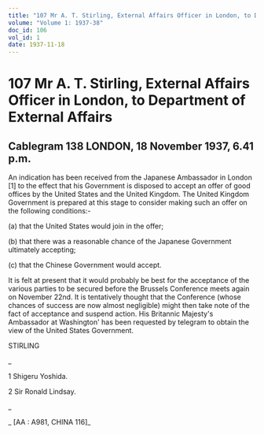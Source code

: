 ```yaml
---
title: "107 Mr A. T. Stirling, External Affairs Officer in London, to Department of External Affairs"
volume: "Volume 1: 1937-38"
doc_id: 106
vol_id: 1
date: 1937-11-18
---
```


# 107 Mr A. T. Stirling, External Affairs Officer in London, to Department of External Affairs

## Cablegram 138 LONDON, 18 November 1937, 6.41 p.m.

An indication has been received from the Japanese Ambassador in London [1] to the effect that his Government is disposed to accept an offer of good offices by the United States and the United Kingdom. The United Kingdom Government is prepared at this stage to consider making such an offer on the following conditions:-

(a) that the United States would join in the offer;

(b) that there was a reasonable chance of the Japanese Government ultimately accepting;

(c) that the Chinese Government would accept.

It is felt at present that it would probably be best for the acceptance of the various parties to be secured before the Brussels Conference meets again on November 22nd. It is tentatively thought that the Conference (whose chances of success are now almost negligible) might then take note of the fact of acceptance and suspend action. His Britannic Majesty's Ambassador at Washington' has been requested by telegram to obtain the view of the United States Government.

STIRLING

_

1 Shigeru Yoshida.

2 Sir Ronald Lindsay.

_

_ [AA : A981, CHINA 116]_
